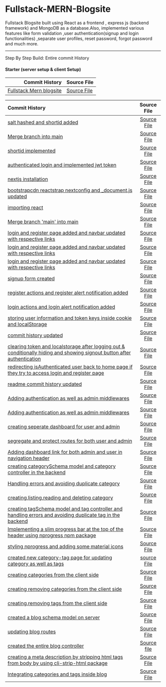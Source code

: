 # Fullstack-MERN-Blogsite

Fullstack Blogsite built using React as a frontend , express js (backend framework) and MongoDB as a database.Also, implemented various features like form validation ,user authentication(signup and login functionalities) ,separate user profiles, reset password, forgot password and much more.

---

Step By Step Build:
Entire commit History

#### Starter (server setup & client Setup)

|                                                                                                                                                  Commit History | Source File                                                                                                                                       |
| --------------------------------------------------------------------------------------------------------------------------------------------------------------: | :------------------------------------------------------------------------------------------------------------------------------------------------ |
| [Fullstack Mern blogsite](https://github.com/pramit-marattha/MongoDB-React-Express-Node-Fullstack-TechBlogsite/commit/a7241c556cc959b383d3d578e3dd0d95329fcaf5) | [Source File](https://github.com/pramit-marattha/MongoDB-React-Express-Node-Fullstack-TechBlogsite/tree/a7241c556cc959b383d3d578e3dd0d95329fcaf5) |

| Commit History                                                                                                                                                                                                                                                   |                                                                    Source File                                                                     |
| :--------------------------------------------------------------------------------------------------------------------------------------------------------------------------------------------------------------------------------------------------------------- | :------------------------------------------------------------------------------------------------------------------------------------------------: |
| [salt hashed and shortid added](https://github.com/pramit-marattha/MongoDB-React-Express-Node-Fullstack-TechBlogsite/commit/68f83bd9bb9954275dd65a393c71d35dda22f36a)                                                                                            | [Source File](https://github.com/pramit-marattha/MongoDB-React-Express-Node-Fullstack-TechBlogsite/tree/68f83bd9bb9954275dd65a393c71d35dda22f36a)  |
| [Merge branch into main](https://github.com/pramit-marattha/MongoDB-React-Express-Node-Fullstack-TechBlogsite/commit/da4856ddb6c3d487d892c99b729a8257eeafd27b)                                                                                                   | [Source File](https://github.com/pramit-marattha/MongoDB-React-Express-Node-Fullstack-TechBlogsite/tree/da4856ddb6c3d487d892c99b729a8257eeafd27b)  |
| [shortid implemented](https://github.com/pramit-marattha/MongoDB-React-Express-Node-Fullstack-TechBlogsite/commit/588f37df484c34c8c9e88d24ea4dccb7b0a3df66)                                                                                                      | [Source File](https://github.com/pramit-marattha/MongoDB-React-Express-Node-Fullstack-TechBlogsite/tree/588f37df484c34c8c9e88d24ea4dccb7b0a3df66)  |
| [authenticated login and implemented jwt token](https://github.com/pramit-marattha/MongoDB-React-Express-Node-Fullstack-TechBlogsite/commit/ad69455171b965bd7db3bb6354ea690e46b91126)                                                                            | [Source File](https://github.com/pramit-marattha/MongoDB-React-Express-Node-Fullstack-TechBlogsite/tree/ad69455171b965bd7db3bb6354ea690e46b91126)  |
| [nextjs installation](https://github.com/pramit-marattha/MongoDB-React-Express-Node-Fullstack-TechBlogsite/commit/4aea5d70c39c5954a1a14bc273f1e569705f7fd3)                                                                                                      | [Source File](https://github.com/pramit-marattha/MongoDB-React-Express-Node-Fullstack-TechBlogsite/tree/4aea5d70c39c5954a1a14bc273f1e569705f7fd3)  |
| [bootstrapcdn reactstrap nextconfig and \_document.js updated](https://github.com/pramit-marattha/MongoDB-React-Express-Node-Fullstack-TechBlogsite/commit/d87ce7597c41428ac050d6279476fd2375ae4985)                                                             | [Source File](https://github.com/pramit-marattha/MongoDB-React-Express-Node-Fullstack-TechBlogsite/tree/d87ce7597c41428ac050d6279476fd2375ae4985)  |
| [ importing react](https://github.com/pramit-marattha/MongoDB-React-Express-Node-Fullstack-TechBlogsite/commit/13f5b3b42b417360299048e768b525d08ecdbf52)                                                                                                         | [ Source File](https://github.com/pramit-marattha/MongoDB-React-Express-Node-Fullstack-TechBlogsite/tree/13f5b3b42b417360299048e768b525d08ecdbf52) |
| [ Merge branch 'main' into main ](https://github.com/pramit-marattha/MongoDB-React-Express-Node-Fullstack-TechBlogsite/commit/aafe0c7fb468f04112117e5898fc2472456d214f)                                                                                          | [ Source File](https://github.com/pramit-marattha/MongoDB-React-Express-Node-Fullstack-TechBlogsite/tree/aafe0c7fb468f04112117e5898fc2472456d214f) |
| [ login and register page added and navbar updated with respective links](https://github.com/pramit-marattha/MongoDB-React-Express-Node-Fullstack-TechBlogsite/commit/ac66b43e13aca8e63c381b62a6761101224a8b63)                                                  | [ Source File](https://github.com/pramit-marattha/MongoDB-React-Express-Node-Fullstack-TechBlogsite/tree/ac66b43e13aca8e63c381b62a6761101224a8b63) |
| [ login and register page added and navbar updated with respective links](https://github.com/pramit-marattha/MongoDB-React-Express-Node-Fullstack-TechBlogsite/commit/ac66b43e13aca8e63c381b62a6761101224a8b63)                                                  | [ Source File](https://github.com/pramit-marattha/MongoDB-React-Express-Node-Fullstack-TechBlogsite/tree/ac66b43e13aca8e63c381b62a6761101224a8b63) |
| [ login and register page added and navbar updated with respective links](https://github.com/pramit-marattha/MongoDB-React-Express-Node-Fullstack-TechBlogsite/commit/ac66b43e13aca8e63c381b62a6761101224a8b63)                                                  | [Source File](https://github.com/pramit-marattha/MongoDB-React-Express-Node-Fullstack-TechBlogsite/tree/ac66b43e13aca8e63c381b62a6761101224a8b63)  |
| [ signup form created](https://github.com/pramit-marattha/MongoDB-React-Express-Node-Fullstack-TechBlogsite/commit/00236e5aa973531e157588c809145b3dafe1ba7d)                                                                                                     | [ Source File](https://github.com/pramit-marattha/MongoDB-React-Express-Node-Fullstack-TechBlogsite/tree/00236e5aa973531e157588c809145b3dafe1ba7d) |
| [register actions and register alert notification added](https://github.com/pramit-marattha/MongoDB-React-Express-Node-Fullstack-TechBlogsite/commit/852d776b09c675c64bca6a6009f50cbdc37aab90)                                                                   | [ Source File](https://github.com/pramit-marattha/MongoDB-React-Express-Node-Fullstack-TechBlogsite/tree/852d776b09c675c64bca6a6009f50cbdc37aab90) |
| [login actions and login alert notification added](https://github.com/pramit-marattha/MongoDB-React-Express-Node-Fullstack-TechBlogsite/commit/007d34abd504a2b8f6a0b7cd1822db13699b7e36)                                                                         | [Source File](https://github.com/pramit-marattha/MongoDB-React-Express-Node-Fullstack-TechBlogsite/tree/007d34abd504a2b8f6a0b7cd1822db13699b7e36)  |
| [storing user information and token keys inside cookie and localStorage](https://github.com/pramit-marattha/MongoDB-React-Express-Node-Fullstack-TechBlogsite/commit/20d4fdd5154efe7a0810222e713f7bcc5de06c94)                                                   | [ Source File](https://github.com/pramit-marattha/MongoDB-React-Express-Node-Fullstack-TechBlogsite/tree/20d4fdd5154efe7a0810222e713f7bcc5de06c94) |
| [commit history updated](https://github.com/pramit-marattha/MongoDB-React-Express-Node-Fullstack-TechBlogsite/commit/ff6e427b7f3940b3b36baecd98534a7380f78c0c)                                                                                                   | [Source File](https://github.com/pramit-marattha/MongoDB-React-Express-Node-Fullstack-TechBlogsite/tree/ff6e427b7f3940b3b36baecd98534a7380f78c0c)  |
| [clearing token and localstorage after logging out & conditionally hiding and showing signout button after authentication](https://github.com/pramit-marattha/MongoDB-React-Express-Node-Fullstack-TechBlogsite/commit/37c9d6b52ff86478009887599b020972da868e3a) | [Source File](https://github.com/pramit-marattha/MongoDB-React-Express-Node-Fullstack-TechBlogsite/tree/37c9d6b52ff86478009887599b020972da868e3a)  |
| [redirecting isAuthenticated user back to home page if they try to access login and register page](https://github.com/pramit-marattha/MongoDB-React-Express-Node-Fullstack-TechBlogsite/commit/c97f61c9fbd4571848499ac1f985460fecf92547)                         | [Source File](https://github.com/pramit-marattha/MongoDB-React-Express-Node-Fullstack-TechBlogsite/tree/c97f61c9fbd4571848499ac1f985460fecf92547)  |
| [readme commit history updated](https://github.com/pramit-marattha/MongoDB-React-Express-Node-Fullstack-TechBlogsite/commit/2555757aaa3e46c17e7231e04699bc56360e2761)                                                                                            | [Source File](https://github.com/pramit-marattha/MongoDB-React-Express-Node-Fullstack-TechBlogsite/tree/2555757aaa3e46c17e7231e04699bc56360e2761)  |
| [Adding authentication as well as admin middlewares](https://github.com/pramit-marattha/MongoDB-React-Express-Node-Fullstack-TechBlogsite/commit/806163c9502a1a001ae5f7dfefb1b10be435feb8)                                                                       | [Source File](https://github.com/pramit-marattha/MongoDB-React-Express-Node-Fullstack-TechBlogsite/tree/806163c9502a1a001ae5f7dfefb1b10be435feb8)  |
| [Adding authentication as well as admin middlewares](https://github.com/pramit-marattha/MongoDB-React-Express-Node-Fullstack-TechBlogsite/commit/af470c696b8269527c2b473a3878c25869df0299)                                                                       | [Source File](https://github.com/pramit-marattha/MongoDB-React-Express-Node-Fullstack-TechBlogsite/tree/af470c696b8269527c2b473a3878c25869df0299)  |
| [creating seperate dashboard for user and admin](https://github.com/pramit-marattha/MongoDB-React-Express-Node-Fullstack-TechBlogsite/commit/a1416c7ed183add98bf976473e3ddbcbc1ea5e3a)                                                                           | [Source File](https://github.com/pramit-marattha/MongoDB-React-Express-Node-Fullstack-TechBlogsite/tree/a1416c7ed183add98bf976473e3ddbcbc1ea5e3a)  |
| [segregate and protect routes for both user and admin](https://github.com/pramit-marattha/MongoDB-React-Express-Node-Fullstack-TechBlogsite/commit/3a8ebb3d1150c2f7d6ef81c3d55c4c2c5c8a18bd)                                                                     | [Source File](https://github.com/pramit-marattha/MongoDB-React-Express-Node-Fullstack-TechBlogsite/tree/3a8ebb3d1150c2f7d6ef81c3d55c4c2c5c8a18bd)  |
| [Adding dashboard link for both admin and user in navigation header](https://github.com/pramit-marattha/MongoDB-React-Express-Node-Fullstack-TechBlogsite/commit/760da6143c39aee8559bde8c84baa3ce7b5ff644)                                                       | [Source File](https://github.com/pramit-marattha/MongoDB-React-Express-Node-Fullstack-TechBlogsite/tree/760da6143c39aee8559bde8c84baa3ce7b5ff644)  |
| [creating categorySchema model and category controller in the backend](https://github.com/pramit-marattha/MongoDB-React-Express-Node-Fullstack-TechBlogsite/commit/c9686aaedffc1a924ddebd3b55f32bc8bc86ba8e)                                                     | [Source File](https://github.com/pramit-marattha/MongoDB-React-Express-Node-Fullstack-TechBlogsite/tree/c9686aaedffc1a924ddebd3b55f32bc8bc86ba8e)  |
| [Handling errors and avoiding duplicate category](https://github.com/pramit-marattha/MongoDB-React-Express-Node-Fullstack-TechBlogsite/commit/ea2010997bb0e6fab23d902773e34c0851a104fe)                                                                          | [ Source File](https://github.com/pramit-marattha/MongoDB-React-Express-Node-Fullstack-TechBlogsite/tree/ea2010997bb0e6fab23d902773e34c0851a104fe) |
| [creating,listing,reading and deleting category](https://github.com/pramit-marattha/MongoDB-React-Express-Node-Fullstack-TechBlogsite/commit/76bc2bdb0594c674d8f5d43aeea817f5516d6944)                                                                           | [Source File](https://github.com/pramit-marattha/MongoDB-React-Express-Node-Fullstack-TechBlogsite/tree/76bc2bdb0594c674d8f5d43aeea817f5516d6944)  |
| [creating tagSchema model and tag controller and handling errors and avoiding duplicate tag in the backend](https://github.com/pramit-marattha/MongoDB-React-Express-Node-Fullstack-TechBlogsite/commit/844d59771007e67414d916364910afc30b89f16f)                | [Source File](https://github.com/pramit-marattha/MongoDB-React-Express-Node-Fullstack-TechBlogsite/tree/844d59771007e67414d916364910afc30b89f16f)  |
| [Implementing a slim progress bar at the top of the header using nprogress npm package](https://github.com/pramit-marattha/MongoDB-React-Express-Node-Fullstack-TechBlogsite/commit/4d78c7a33d82cf8206a9f630548769f1e6c19081)                                    | [Source File](https://github.com/pramit-marattha/MongoDB-React-Express-Node-Fullstack-TechBlogsite/tree/4d78c7a33d82cf8206a9f630548769f1e6c19081)  |
| [styling nprogress and adding some material icons](https://github.com/pramit-marattha/MongoDB-React-Express-Node-Fullstack-TechBlogsite/commit/f10cb0f5860a1e05a3814a180745656d4433031f)                                                                         | [Source File](https://github.com/pramit-marattha/MongoDB-React-Express-Node-Fullstack-TechBlogsite/tree/f10cb0f5860a1e05a3814a180745656d4433031f)  |
| [created new category-tag page for updating category as well as tags](https://github.com/pramit-marattha/MongoDB-React-Express-Node-Fullstack-TechBlogsite/commit/a85387f9390e8b4383eee8ae1f1eadd1b63fe1d1) |[source File](https://github.com/pramit-marattha/MongoDB-React-Express-Node-Fullstack-TechBlogsite/tree/a85387f9390e8b4383eee8ae1f1eadd1b63fe1d1) |
| [creating categories from the client side](https://github.com/pramit-marattha/MongoDB-React-Express-Node-Fullstack-TechBlogsite/commit/30b5b3d2492a5e3053f27bd7f98d5068b63cf100) |[Source File](https://github.com/pramit-marattha/MongoDB-React-Express-Node-Fullstack-TechBlogsite/tree/) | 
| [creating removing categories from the client side](https://github.com/pramit-marattha/MongoDB-React-Express-Node-Fullstack-TechBlogsite/commit/8cfd77be3b32ecda8753c419eac8dc5e560af335) |[Source File](https://github.com/pramit-marattha/MongoDB-React-Express-Node-Fullstack-TechBlogsite/tree/8cfd77be3b32ecda8753c419eac8dc5e560af335) |
| [creating,removing tags from the client side](https://github.com/pramit-marattha/MongoDB-React-Express-Node-Fullstack-TechBlogsite/commit/d575fe24352ff9e8e2f632e270186dab5e6670e0) |[Source File](https://github.com/pramit-marattha/MongoDB-React-Express-Node-Fullstack-TechBlogsite/tree/d575fe24352ff9e8e2f632e270186dab5e6670e0) |
| [created a blog schema model on server ](https://github.com/pramit-marattha/MongoDB-React-Express-Node-Fullstack-TechBlogsite/commit/829dda0c610fa93341c5e1585f6e5a1be9d0f62e) |[Source File](https://github.com/pramit-marattha/MongoDB-React-Express-Node-Fullstack-TechBlogsite/tree/829dda0c610fa93341c5e1585f6e5a1be9d0f62e) |
| [updating blog routes](https://github.com/pramit-marattha/MongoDB-React-Express-Node-Fullstack-TechBlogsite/commit/dbef84ceee59e51e5b8be538eb4ae45113c0f6a8) |[Source File](https://github.com/pramit-marattha/MongoDB-React-Express-Node-Fullstack-TechBlogsite/tree/dbef84ceee59e51e5b8be538eb4ae45113c0f6a8) |
| [ created the entire blog controller ](https://github.com/pramit-marattha/MongoDB-React-Express-Node-Fullstack-TechBlogsite/commit/180689c8cbdda6679607e132e06714b5bf5dd64b) |[Source file](https://github.com/pramit-marattha/MongoDB-React-Express-Node-Fullstack-TechBlogsite/tree/180689c8cbdda6679607e132e06714b5bf5dd64b) |
| [creating a meta description by stripping html tags from body by using cli-strip-html package](https://github.com/pramit-marattha/MongoDB-React-Express-Node-Fullstack-TechBlogsite/commit/514041bd2c4fee836f19e2b5b1725c1bc212fd51) |[Source File](https://github.com/pramit-marattha/MongoDB-React-Express-Node-Fullstack-TechBlogsite/tree/514041bd2c4fee836f19e2b5b1725c1bc212fd51) |
| [Integrating categories and tags inside blog](https://github.com/pramit-marattha/MongoDB-React-Express-Node-Fullstack-TechBlogsite/commit/2c04de9b00a560e980b736edd17cebd42460a9b8) | [Source File](https://github.com/pramit-marattha/MongoDB-React-Express-Node-Fullstack-TechBlogsite/tree/2c04de9b00a560e980b736edd17cebd42460a9b8) |
